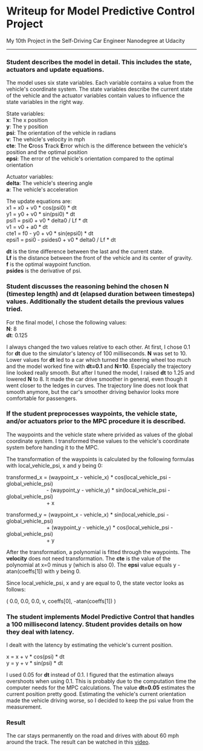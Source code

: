 # Writeup for Model Predictive Control Project
My 10th Project in the Self-Driving Car Engineer Nanodegree at Udacity

---

### Student describes the model in detail. This includes the state, actuators and update equations.

The model uses six state variables. Each variable contains a value from the vehicle's coordinate system. The state variables describe the current state of the vehicle and the actuator variables contain values to influence the state variables in the right way.

State variables:<br>
**x**: The x position<br>
**y**: The y position<br>
**psi**: The orientation of the vehicle in radians<br>
**v**: The vehicle's velocity in mph<br>
**cte**: The **C**ross **T**rack **E**rror which is the difference between the vehicle's position and the optimal position<br>
**epsi**: The error of the vehicle's orientation compared to the optimal orientation

Actuator variables:<br>
**delta**: The vehicle's steering angle<br>
**a**: The vehicle's acceleration

The update equations are:<br>
x1 = x0 + v0 * cos(psi0) * dt<br>
y1 = y0 + v0 * sin(psi0) * dt<br>
psi1 = psi0 + v0 * delta0 / Lf * dt<br>
v1 = v0 + a0 * dt<br>
cte1 = f0 - y0 + v0 * sin(epsi0) * dt<br>
epsi1 = psi0 - psides0 + v0 * delta0 / Lf * dt<br>

**dt** is the time difference between the last and the current state.<br>
**Lf** is the distance between the front of the vehicle and its center of gravity.<br>
**f** is the optimal waypoint function.<br>
**psides** is the derivative of psi.

### Student discusses the reasoning behind the chosen N (timestep length) and dt (elapsed duration between timesteps) values. Additionally the student details the previous values tried.

For the final model, I chose the following values:<br>
**N**: 8<br>
**dt**: 0.125

I always changed the two values relative to each other. At first, I chose 0.1 for **dt** due to the simulator's latency of 100 milliseconds. **N** was set to 10. Lower values for **dt** led to a car which turned the steering wheel too much and the model worked fine with **dt=0.1** and **N=10**. Especially the trajectory line looked really smooth. But after I tuned the model, I raised **dt** to 1.25 and lowered **N** to 8. It made the car drive smoother in general, even though it went closer to the ledges in curves. The trajectory line does not look that smooth anymore, but the car's smoother driving behavior looks more comfortable for passengers.

### If the student preprocesses waypoints, the vehicle state, and/or actuators prior to the MPC procedure it is described.

The waypoints and the vehicle state where privided as values of the global coordinate system. I transformed these values to the vehicle's coordinate system before handing it to the MPC.

The transformation of the waypoints is calculated by the following formulas with local_vehicle_psi, x and y being 0:

transformed_x = (waypoint_x - vehicle_x) * cos(local_vehicle_psi - global_vehicle_psi)<br>
&nbsp;&nbsp;&nbsp;&nbsp;&nbsp;&nbsp;&nbsp;&nbsp;&nbsp;&nbsp;&nbsp;&nbsp;&nbsp;&nbsp;&nbsp;&nbsp;&nbsp;&nbsp;&nbsp;&nbsp;&nbsp;&nbsp;&nbsp;&nbsp;&nbsp;&nbsp;&nbsp;- (waypoint_y - vehicle_y) * sin(local_vehicle_psi - global_vehicle_psi)<br>
&nbsp;&nbsp;&nbsp;&nbsp;&nbsp;&nbsp;&nbsp;&nbsp;&nbsp;&nbsp;&nbsp;&nbsp;&nbsp;&nbsp;&nbsp;&nbsp;&nbsp;&nbsp;&nbsp;&nbsp;&nbsp;&nbsp;&nbsp;&nbsp;&nbsp;&nbsp;&nbsp;+ x

transformed_y = (waypoint_x - vehicle_x) * sin(local_vehicle_psi - global_vehicle_psi)<br>
&nbsp;&nbsp;&nbsp;&nbsp;&nbsp;&nbsp;&nbsp;&nbsp;&nbsp;&nbsp;&nbsp;&nbsp;&nbsp;&nbsp;&nbsp;&nbsp;&nbsp;&nbsp;&nbsp;&nbsp;&nbsp;&nbsp;&nbsp;&nbsp;&nbsp;&nbsp;&nbsp;+ (waypoint_y - vehicle_y) * cos(local_vehicle_psi - global_vehicle_psi)<br>
&nbsp;&nbsp;&nbsp;&nbsp;&nbsp;&nbsp;&nbsp;&nbsp;&nbsp;&nbsp;&nbsp;&nbsp;&nbsp;&nbsp;&nbsp;&nbsp;&nbsp;&nbsp;&nbsp;&nbsp;&nbsp;&nbsp;&nbsp;&nbsp;&nbsp;&nbsp;&nbsp;+ y

After the transformation, a polynomial is fitted through the waypoints. The **velocity** does not need transformation. The **cte** is the value of the polynomial at x=0 minus y (which is also 0). The **epsi** value equals y - atan(coeffs[1]) with y being 0.

Since local_vehicle_psi, x and y are equal to 0, the state vector looks as follows:

( 0.0, 0.0, 0.0, v, coeffs[0], -atan(coeffs[1]) )

### The student implements Model Predictive Control that handles a 100 millisecond latency. Student provides details on how they deal with latency.

I dealt with the latency by estimating the vehicle's current position.

x = x + v * cos(psi) * dt<br>
y = y + v * sin(psi) * dt

I used 0.05 for **dt** instead of 0.1. I figured that the estimation always overshoots when using 0.1. This is probably due to the computation time the computer needs for the MPC calculations. The value **dt=0.05** estimates the current position pretty good. Estimating the vehicle's current orientation made the vehicle driving worse, so I decided to keep the psi value from the measurement.

### Result

The car stays permanently on the road and drives with about 60 mph around the track. The result can be watched in this [video](https://drive.google.com/open?id=0B0agIiDyIPj1VVVLcTg5Sk9LS28).

